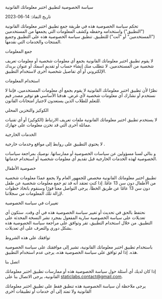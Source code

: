 سياسة الخصوصية لتطبيق اختبر معلوماتك القانونية

تاريخ النفاذ: 14-06-2023

تحكم سياسة الخصوصية هذه في طريقة جمع تطبيق اختبر معلوماتك القانونية ("التطبيق") واستخدامه وحفظه وكشف المعلومات التي يجمعها من المستخدمين ("المستخدمين" أو "أنت") للتطبيق. تنطبق سياسة الخصوصية هذه على التطبيق وجميع المنتجات والخدمات التي نقدمها.

جمع المعلومات

لا يقوم تطبيق اختبر معلوماتك القانونية بجمع أي معلومات شخصية أو معلومات تعريف شخصية من المستخدمين. لا نتطلب منك إنشاء حساب أو تقديم اسمك أو عنوان بريدك الإلكتروني أو أي تفاصيل شخصية أخرى لاستخدام التطبيق.

استخدام المعلومات

نظرًا لأن تطبيق اختبر معلوماتك القانونية لا يقوم بجمع أي معلومات المستخدمين، فإننا لا نستخدم أو نشارك أي معلومات شخصية لأي غرض. هدفنا الأساسي هو توفير مصدر قيم للتعلم للطلاب الذين يستعدون لاجتياز امتحانات القانون.

الكوكيز والتخزين المحلي

لا يستخدم تطبيق اختبر معلوماتك القانونية ملفات تعريف الارتباط (الكوكيز) أو أي تقنيات مماثلة أخرى التي قد تخزن معلومات على جهازك.

الخدمات الخارجية

لا يحتوي التطبيق على روابط إلى مواقع وخدمات خارجية .

و بتالي لسنا مسؤولين عن سياسات الخصوصية أو ممارساتها. نوصيك بمراجعة سياسات الخصوصية لهذه الخدمات الخارجية قبل تقديم أي معلومات شخصية أو استخدام خدماتها.

خصوصية الأطفال

تطبيق اختبر معلوماتك القانونية مخصص للجمهور العام ولا يجمع عمدًا معلومات شخصية من الأطفال دون سن 13 عامًا. إذا كنت تعتقد أنه قد تم جمع معلومات شخصية عن طفل دون سن 13 عامًا عن طريق الخطأ، يرجى التواصل معنا فورًا وسنقوم باتخاذ خطوات لإزالة تلك المعلومات من سجلاتنا.

تغييرات في سياسة الخصوصية

نحتفظ بالحق في تحديث أو تغيير سياسة الخصوصية هذه في أي وقت. ستكون أي تعديلات على سياسة الخصوصية سارية المفعول بمجرد نشر النسخة المحدثة على التطبيق. من خلال استخدام التطبيق، تقر وتوافق على مراجعة سياسة الخصوصية هذه بشكل دوري والتعرف على أي تعديلات.

توافقك على هذه الشروط

باستخدام تطبيق اختبر معلوماتك القانونية، تشير إلى موافقتك على سياسة الخصوصية هذه. إذا لم توافق على سياسة الخصوصية هذه، يرجى عدم استخدام التطبيق.

اتصل بنا

إذا كان لديك أي أسئلة حول سياسة الخصوصية هذه أو ممارسات تطبيق اختبر معلوماتك القانونية، يرجى الاتصال بنا على staticlabs.contact@gmail.com.

يرجى ملاحظة أن سياسة الخصوصية هذه تنطبق فقط على تطبيق اختبر معلوماتك القانونية ولا تمتد إلى أي خدمات أو تطبيقات أخرى
